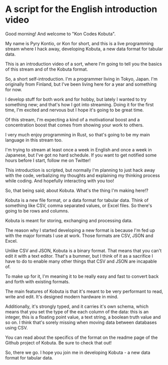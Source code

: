 # A script for the English introduction video

Good morning! And welcome to "Kon Codes Kobuta".

My name is Pyry Kontio, or Kon for short,
and this is a live programming stream
where I hack away, developing Kobuta,
a new data format for tabular data.

This is an introduction video of a sort,
where I'm going to tell you the basics of
this stream and of the Kobuta format.

So, a short self-introduction.
I'm a programmer living in Tokyo, Japan.
I'm originally from Finland, but I've been
living here for a year and something for now.

I develop stuff for both work and for hobby,
but lately I wanted to try something new;
and that's how I got into streaming.
Doing it for the first time,
I'm excited and nervous
but I hope it's going to be great time.

Of this stream, I'm expecting a kind of a motivational boost
and a concentration boost that comes from
showing your work to others.

I very much enjoy programming in Rust,
so that's going to be my main language in this stream too.

I'm trying to stream at least once a week in English
and once a week in Japanese, but I've got no
hard schedule. If you want to get notified
some hours before I start, follow me on Twitter!

This introduction is scripted, but normally I'm
planning to just hack away with the code,
verbalizing my thoughts and explaining my
thinking process while coding.
And hopefully interacting with you too!


So, that being said; about Kobuta. What's the thing I'm making here!?

Kobuta is a new file format, or a data format for
tabular data. Think of something like CSV,
comma separated values, or Excel files.
So there's going to be rows and columns.

Kobuta is meant for storing, exchanging and processing data.

The reason why I started developing a new format is
because I'm fed up with the major formats I use at work.
Those formats are CSV, JSON and Excel.

Unlike CSV and JSON, Kobuta is a binary format.
That means that you can't edit it with a text editor.
That's a bummer, but I think of it as a sacrifice I have to do
to enable many other things that CSV and JSON are incapable of.

To make up for it, I'm meaning it to be really easy and fast
to convert back and forth with existing formats.

The main features of Kobuta is that it's meant to be
very performant to read, write and edit.
It's designed modern hardware in mind.

Additionally, it's strongly typed,
and it carries it's own schema,
which means that you set the type of the each column of the data:
this is an integer,
this is a floating point value, a text string,
a boolean truth value and so on.
I think that's sorely missing
when moving data between databases using CSV.

You can read about the specifics of the format on the readme page
of the Github project of Kobuta. Be sure to check that out!

So, there we go. I hope you join me in developing
Kobuta - a new data format for tabular data.